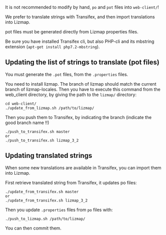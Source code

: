 
It is not recommended to modify by hand, `po` and `pot` files into `web-client/`!

We prefer to translate strings with Transifex, and then import translations
into Lizmap.

pot files must be generated directly from Lizmap properties files.


Be sure you have installed Transifex cli, but also PHP-cli and its mbstring extension
(`apt-get install php7.2-mbstring`).

Updating the list of strings to translate (pot files)
-----------------------------------------------------

You must generate the `.pot` files, from the `.properties` files.

You need to install lizmap. The branch of lizmap should match the current
branch of lizmap-locales. Then you have to execute this command from the 
web_client directory, by giving the path to the `lizmap/` directory:

```
cd web-client/
./update_from_lizmap.sh /path/to/lizmap/
```

Then you push them to Transifex, by indicating the branch (indicate the good branch name !!)

```
./push_to_transifex.sh master
or
./push_to_transifex.sh lizmap_3_2
```


Updating translated strings
---------------------------

When some new translations are available in Transifex, you can import them
into Lizmap.

First retrieve translated string from Transifex, it updates po files:

```
./update_from_transifex.sh master
or
./update_from_transifex.sh lizmap_3_2
```

Then you update `.properties` files from `po` files with:

```
./push_to_lizmap.sh /path/to/lizmap/
```



You can then commit them.
